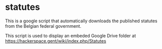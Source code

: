 # statutes
This is a google script that automatically downloads the published statutes from the Belgian federal government.

This script is used to display an embeded Google Drive folder at https://hackerspace.gent/wiki/index.php/Statutes
